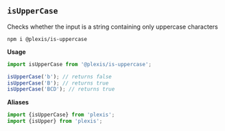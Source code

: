 ## `isUpperCase`

Checks whether the input is a string containing only uppercase characters

`npm i @plexis/is-uppercase`

**Usage**

```javascript
import isUpperCase from '@plexis/is-uppercase';

isUpperCase️('b'); // returns false
isUpperCase️('B'); // returns true
isUpperCase️('BCD'); // returns true
```

**Aliases**

```javascript
import {isUpperCase} from 'plexis';
import {isUpper} from 'plexis';
```
